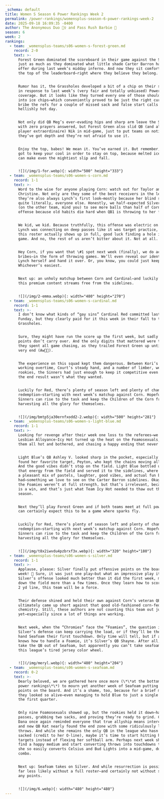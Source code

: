 ```yaml
---
_schema: default
title: Women S Season 6 Power Rankings Week 2
permalink: /power-rankings/womensplus-season-6-power-rankings-week-2
date: 2025-09-18 16:09:35 -0400
author: The Anonymous Duo 👯‍♀️ and Pass Rush Barbie 💋
season: 6
week: 2
rankings:
  - team: _womensplus-teams/s06-women-s-forest-green.md
    record: 2-0
    text: >-
      Forest Green dominated the scoreboard in their game against the Sinners
      just as much as they dominated what little shade Carter Barron had to
      offer during last week’s midday inferno. And now they sit comfortably at
      the top of the leaderboard—right where they believe they belong.


      Rumor has it, the Grassholes developed a bit of a chip on their shoulders
      in response to last week’s (very fair and totally unbiased) Power Ranking
      coverage. But it looks like they turned every one of those shoulder chips
      into ice chips—which conveniently proved to be just the right currency to
      bribe the refs for a couple of missed sack and false start calls on a
      hellishly hot day.


      Not only did QB Meg’s ever-evading hips and sharp arm leave the Sinners
      with zero prayers answered, but Forest Green also slid QB (and all-around
      player extraordinaire) Nik in mid-game, just to put teams on notice that
      they’ve got depth and they’re not afraid to use it.


      Enjoy the top, babes! We mean it. You’ve earned it. But remember, you’ve
      got to keep your cool in order to stay on top, because melted ice chips
      can make even the mightiest slip and fall.


      ![](/img/1-for.webp){: width="500" height="333"}
  - team: _womensplus-teams/s06-women-s-corn.md
    record: 1-1
    text: >-
      Word to the wise for anyone playing Corn: watch out for Taylor and
      Christine. Not only are they some of the best receivers in the league, but
      they’re also always Lynch’s first look—mostly because her blind spot is,
      quite literally, everyone else. Honestly, we half-expected Silver’s Miriam
      (on the other team, mind you) to see more balls than half of Corn’s
      offense because old habits die hard when QB1 is throwing to her favorites.


      We kid, we kid. Because truthfully, this offense was electric on Sunday.
      Lynch was connecting on deep passes like it was target practice, and when
      this roster actually shows up in full, good luck finding a hole in their
      game. And no, the rest of us aren’t bitter about it. Not at all.


      Hey Corn, if you want that \#1 spot next week (finally), we do accept
      bribes—in the form of throwing games. We’ll even reveal our identities to
      Lynch herself and hand it over. Or, you know, you could just keep winning.
      Whichever’s easiest.


      Next up: an unholy matchup between Corn and Cardinal—and luckily for you,
      this premium content streams free from the sidelines.


      ![](/img/2-emma.webp){: width="480" height="270"}
  - team: _womensplus-teams/s06-women-s-cardinal.md
    record: 1-1
    text: >-
      I don’t know what kinds of “gay sins” Cardinal Red committed last Sunday
      Funday, but they clearly paid for it this week in their fall to the
      Grassholes.


      Sure, they might have run the score up the first week, but sadly for them,
      points don’t carry over. And the only digits that mattered were the ones
      they spent all game chasing, as they trailed Forest Green up until the
      very end (Aw🥺🎻).


      The experience on this squad kept them dangerous. Between Kori’s hips
      working overtime, Court’s steady hand, and a number of limber, well-oiled
      rookies, the Sinners had just enough to keep it competitive even though
      the end result wasn’t what they wanted.


      Luckily for Red, there’s plenty of season left and plenty of chances for
      redemption—starting with next week’s matchup against Corn. Hopefully, the
      Sinners can rise to the task and keep the Children of the Corn from
      harvesting all the glory for themselves.


      ![](/img/bmtp5ja30ernfxodd2-2.webp){: width="500" height="281"}
  - team: _womensplus-teams/s06-women-s-light-blue.md
    record: 1-1
    text: >-
      Looking for revenge after their week one loss to the referees—we mean, the
      Lesbian Alloyance—Icy Hot turned up the heat on the Foamosexuals, leaving
      them all hot and bothered, and chasing a happy ending that never came.


      Light Blue’s QB Ashley V. looked sharp in the pocket, especially when she
      found her favorite target, Peyton, who kept the chains moving all game.
      And the good vibes didn’t stop on the field. Light Blue bottled up some of
      that energy from the field and served it to the sidelines, where there was
      a pleasant mix of pastels, laughter, good vibes, and actual fun being
      had—something we love to see on the Carter Barron sidelines. Okay, sure,
      the Foamies weren’t at full strength, but that’s irrelevant, because a win
      is a win, and that’s just what Team Icy Hot needed to thaw out their
      season.


      Next they’ll play Forest Green and if both teams meet at full power, you
      can certainly expect this to be a game where sparks fly.


      Luckily for Red, there’s plenty of season left and plenty of chances for
      redemption—starting with next week’s matchup against Corn. Hopefully, the
      Sinners can rise to the task and keep the Children of the Corn from
      harvesting all the glory for themselves.


      ![](/img/t8x2iwvdu4pzbrxf3x.webp){: width="320" height="180"}
  - team: _womensplus-teams/s06-women-s-silver.md
    record: 1-1
    text: >-
      Applause, please: Silver finally put offensive points on the board this
      week! 👏 Sure, it was just one play—but what an impressive play it was.
      Silver’s offense looked much better than it did the first week, marching
      down the field more than a few times. Once they learn how to score at the
      2 yd line, this team will be a force.


      Their defense shined and held their own against Corn’s veteran QB, but
      ultimately came up short against that good old-fashioned corn-fed
      chemistry. Still, these authors are not counting this team out just
      yet—especially since a lot of things are working.


      Next week, when the “Chromies” face the “Foamies”, the question is whether
      Silver’s defense can keep carrying the load, or if they’ll be the ones to
      hand Seafoam their first touchdown. Only time will tell, but if anyone
      knows how to handle a Foamie, it’s Silver’s QB Shayne. After all, you can
      take the QB out of Seafoam, but apparently you can’t take seafoam out of
      this league’s tired jersey color wheel.


      ![](/img/meryl.webp){: width="480" height="204"}
  - team: _womensplus-teams/s06-women-s-seafoam.md
    record: 0-2
    text: >-
      Dearly beloved, we are gathered here once more (\*\*at the bottom of the
      power rankings\*\*) to mourn yet another week of Seafoam putting zero
      points on the board. And it’s a shame, too, because for a brief moment
      they looked so alive—even managing to hold Blue to just a single score in
      the first quarter.


      Only nine Foamosexuals showed up, but the rookies held it down—hauling in
      passes, grabbing two sacks, and proving they’re ready to grind. Captain
      Dana once again reminded everyone that true allyship means interceptions,
      and new QB Kat nearly found the end zone with some ridiculously long
      throws. And while she remains the only QB in the league who hasn’t been
      sacked (credit to her O-line), maybe it’s time to start hitting her
      targets instead of flexing her softball arm. Perhaps next week she can
      find a happy medium and start converting throws into touchdowns the way
      she so easily converts Celsius and Bud Lights into a mid-game, double-fist
      combo.


      Next up: Seafoam takes on Silver. And while resurrection is possible, it’s
      far less likely without a full roster—and certainly not without scoring
      any points.


      ![](/img/6.webp){: width="480" height="480"}
---
```


